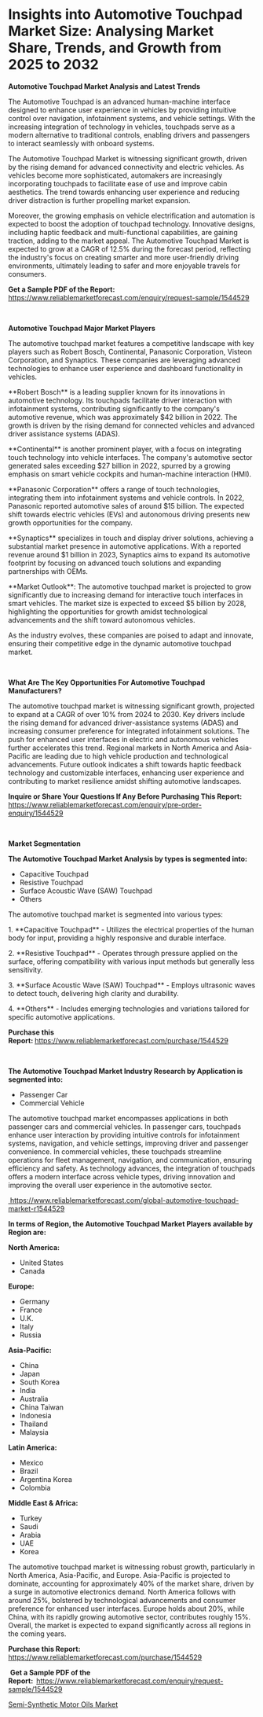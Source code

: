 <p><h1>Insights into Automotive Touchpad Market Size: Analysing Market Share, Trends, and Growth from 2025 to 2032</h1></p><p><strong>Automotive Touchpad Market Analysis and Latest Trends</strong></p>
<p><p>The Automotive Touchpad is an advanced human-machine interface designed to enhance user experience in vehicles by providing intuitive control over navigation, infotainment systems, and vehicle settings. With the increasing integration of technology in vehicles, touchpads serve as a modern alternative to traditional controls, enabling drivers and passengers to interact seamlessly with onboard systems.</p><p>The Automotive Touchpad Market is witnessing significant growth, driven by the rising demand for advanced connectivity and electric vehicles. As vehicles become more sophisticated, automakers are increasingly incorporating touchpads to facilitate ease of use and improve cabin aesthetics. The trend towards enhancing user experience and reducing driver distraction is further propelling market expansion.</p><p>Moreover, the growing emphasis on vehicle electrification and automation is expected to boost the adoption of touchpad technology. Innovative designs, including haptic feedback and multi-functional capabilities, are gaining traction, adding to the market appeal. The Automotive Touchpad Market is expected to grow at a CAGR of 12.5% during the forecast period, reflecting the industry's focus on creating smarter and more user-friendly driving environments, ultimately leading to safer and more enjoyable travels for consumers.</p></p>
<p><strong>Get a Sample PDF of the Report:&nbsp;</strong> <a href="https://www.reliablemarketforecast.com/enquiry/request-sample/1544529?utm_campaign=2481&utm_medium=2&utm_source=Github&utm_content=ia&utm_term=30032025&utm_id=automotive-touchpad">https://www.reliablemarketforecast.com/enquiry/request-sample/1544529</a></p>
<p>&nbsp;</p>
<p><strong>Automotive Touchpad Major Market Players</strong></p>
<p><p>The automotive touchpad market features a competitive landscape with key players such as Robert Bosch, Continental, Panasonic Corporation, Visteon Corporation, and Synaptics. These companies are leveraging advanced technologies to enhance user experience and dashboard functionality in vehicles.</p><p>**Robert Bosch** is a leading supplier known for its innovations in automotive technology. Its touchpads facilitate driver interaction with infotainment systems, contributing significantly to the company's automotive revenue, which was approximately $42 billion in 2022. The growth is driven by the rising demand for connected vehicles and advanced driver assistance systems (ADAS).</p><p>**Continental** is another prominent player, with a focus on integrating touch technology into vehicle interfaces. The company's automotive sector generated sales exceeding $27 billion in 2022, spurred by a growing emphasis on smart vehicle cockpits and human-machine interaction (HMI).</p><p>**Panasonic Corporation** offers a range of touch technologies, integrating them into infotainment systems and vehicle controls. In 2022, Panasonic reported automotive sales of around $15 billion. The expected shift towards electric vehicles (EVs) and autonomous driving presents new growth opportunities for the company.</p><p>**Synaptics** specializes in touch and display driver solutions, achieving a substantial market presence in automotive applications. With a reported revenue around $1 billion in 2023, Synaptics aims to expand its automotive footprint by focusing on advanced touch solutions and expanding partnerships with OEMs.</p><p>**Market Outlook**: The automotive touchpad market is projected to grow significantly due to increasing demand for interactive touch interfaces in smart vehicles. The market size is expected to exceed $5 billion by 2028, highlighting the opportunities for growth amidst technological advancements and the shift toward autonomous vehicles.</p><p>As the industry evolves, these companies are poised to adapt and innovate, ensuring their competitive edge in the dynamic automotive touchpad market.</p></p>
<p>&nbsp;</p>
<p><strong>What Are The Key Opportunities For Automotive Touchpad Manufacturers?</strong></p>
<p><p>The automotive touchpad market is witnessing significant growth, projected to expand at a CAGR of over 10% from 2024 to 2030. Key drivers include the rising demand for advanced driver-assistance systems (ADAS) and increasing consumer preference for integrated infotainment solutions. The push for enhanced user interfaces in electric and autonomous vehicles further accelerates this trend. Regional markets in North America and Asia-Pacific are leading due to high vehicle production and technological advancements. Future outlook indicates a shift towards haptic feedback technology and customizable interfaces, enhancing user experience and contributing to market resilience amidst shifting automotive landscapes.</p></p>
<p><strong>Inquire or Share Your Questions If Any Before Purchasing This Report:</strong> <a href="https://www.reliablemarketforecast.com/enquiry/pre-order-enquiry/1544529?utm_campaign=2481&utm_medium=2&utm_source=Github&utm_content=ia&utm_term=30032025&utm_id=automotive-touchpad">https://www.reliablemarketforecast.com/enquiry/pre-order-enquiry/1544529</a></p>
<p>&nbsp;</p>
<p><strong>Market Segmentation</strong></p>
<p><strong>The Automotive Touchpad Market Analysis by types is segmented into:</strong></p>
<p><ul><li>Capacitive Touchpad</li><li>Resistive Touchpad</li><li>Surface Acoustic Wave (SAW) Touchpad</li><li>Others</li></ul></p>
<p><p>The automotive touchpad market is segmented into various types: </p><p>1. **Capacitive Touchpad** - Utilizes the electrical properties of the human body for input, providing a highly responsive and durable interface.  </p><p>2. **Resistive Touchpad** - Operates through pressure applied on the surface, offering compatibility with various input methods but generally less sensitivity.  </p><p>3. **Surface Acoustic Wave (SAW) Touchpad** - Employs ultrasonic waves to detect touch, delivering high clarity and durability.  </p><p>4. **Others** - Includes emerging technologies and variations tailored for specific automotive applications.</p></p>
<p><strong>Purchase this Report:&nbsp;</strong><a href="https://www.reliablemarketforecast.com/purchase/1544529?utm_campaign=2481&utm_medium=2&utm_source=Github&utm_content=ia&utm_term=30032025&utm_id=automotive-touchpad">https://www.reliablemarketforecast.com/purchase/1544529</a></p>
<p>&nbsp;</p>
<p><strong>The Automotive Touchpad Market Industry Research by Application is segmented into:</strong></p>
<p><ul><li>Passenger Car</li><li>Commercial Vehicle</li></ul></p>
<p><p>The automotive touchpad market encompasses applications in both passenger cars and commercial vehicles. In passenger cars, touchpads enhance user interaction by providing intuitive controls for infotainment systems, navigation, and vehicle settings, improving driver and passenger convenience. In commercial vehicles, these touchpads streamline operations for fleet management, navigation, and communication, ensuring efficiency and safety. As technology advances, the integration of touchpads offers a modern interface across vehicle types, driving innovation and improving the overall user experience in the automotive sector.</p></p>
<p><a href="https://www.reliablemarketforecast.com/global-automotive-touchpad-market-r1544529?utm_campaign=2481&utm_medium=2&utm_source=Github&utm_content=ia&utm_term=30032025&utm_id=automotive-touchpad">&nbsp;https://www.reliablemarketforecast.com/global-automotive-touchpad-market-r1544529</a></p>
<p><strong>In terms of Region, the Automotive Touchpad Market Players available by Region are:</strong></p>
<p>
    <p> <strong> North America: </strong>
        <ul>
            <li>United States</li>
            <li>Canada</li>
        </ul>
        </p> 
    <p> <strong> Europe: </strong>
        <ul>
            <li>Germany</li>
            <li>France</li>
            <li>U.K.</li>
            <li>Italy</li>
            <li>Russia</li>
        </ul>
        </p> 
    <p> <strong> Asia-Pacific: </strong>
        <ul>
            <li>China</li>
            <li>Japan</li>
            <li>South Korea</li>
            <li>India</li>
            <li>Australia</li>
            <li>China Taiwan</li>
            <li>Indonesia</li>
            <li>Thailand</li>
            <li>Malaysia</li>
        </ul>
        </p> 
    <p> <strong> Latin America: </strong>
        <ul>
            <li>Mexico</li>
            <li>Brazil</li>
            <li>Argentina Korea</li>
            <li>Colombia</li>
        </ul>
        </p> 
    <p> <strong> Middle East & Africa: </strong>
        <ul>
            <li>Turkey</li>
            <li>Saudi</li>
            <li>Arabia</li>
            <li>UAE</li>
            <li>Korea</li>
        </ul>
    </p>
    </p>
<p><p>The automotive touchpad market is witnessing robust growth, particularly in North America, Asia-Pacific, and Europe. Asia-Pacific is projected to dominate, accounting for approximately 40% of the market share, driven by a surge in automotive electronics demand. North America follows with around 25%, bolstered by technological advancements and consumer preference for enhanced user interfaces. Europe holds about 20%, while China, with its rapidly growing automotive sector, contributes roughly 15%. Overall, the market is expected to expand significantly across all regions in the coming years.</p></p>
<p><strong>Purchase this Report: </strong><a href="https://www.reliablemarketforecast.com/purchase/1544529?utm_campaign=2481&utm_medium=2&utm_source=Github&utm_content=ia&utm_term=30032025&utm_id=automotive-touchpad">https://www.reliablemarketforecast.com/purchase/1544529</a></p>
<p>&nbsp;<strong>Get a Sample PDF of the Report:&nbsp;&nbsp;</strong><a href="https://www.reliablemarketforecast.com/enquiry/request-sample/1544529?utm_campaign=2481&utm_medium=2&utm_source=Github&utm_content=ia&utm_term=30032025&utm_id=automotive-touchpad">https://www.reliablemarketforecast.com/enquiry/request-sample/1544529</a></p>
<p><strong></strong></p>
<p><p><a href="https://github.com/ovtkosle/Market-Research-Report-List-1/blob/main/semi-synthetic-motor-oils-market.md?utm_campaign=2481&utm_medium=2&utm_source=Github&utm_content=ia&utm_term=30032025&utm_id=automotive-touchpad">Semi-Synthetic Motor Oils Market</a></p></p>